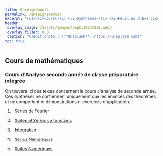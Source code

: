 ```yaml
---
title: Enseignements
permalink: /enseignements/
excerpt: "<ul><li>Cours</li> <li>Synthèses</li> <li>Feuilles d'Exercices</li> <li>Colles</li></ul>"
header: 
 overlay_image: /assets/images/amphi1067x800.webp
 overlay_filter: 0.3
 caption: "Crédit photo : [**Unsplash**](https://unsplash.com)"
toc: true
---
```

  
## Cours de mathématiques ##

### Cours d'Analyse seconde année de classe préparatoire intégrée ###

On touvera ici des textes concernant le cours d'analyse de seconde année. Ces synthèses ne contiennent uniquement que les énoncés des théorèmes et ne comportent ni démonstrations ni exercices d'application.

1. <i class="fas fa-book"></i>&nbsp; [Séries de Fourier](/assets/documents/SyntheseSeriesDeFourier.pdf)

2. <i class="fas fa-book"></i>&nbsp; [Suites et Séries de fonctions](/assets/documents/SyntheseSuitesSeriesFonctions.pdf)

3. <i class="fas fa-book"></i>&nbsp; [Intégration](/assets/documents/SyntheseIntegration.pdf)

4. <i class="fas fa-book"></i>&nbsp; [Séries Numériques](/assets/documents/SyntheseSeriesNumeriques.pdf)

5. <i class="fas fa-book"></i>&nbsp; [Suites Numériques](/assets/documents/SyntheseSuitesNumeriques.pdf)


<!-- # ~~Mettons ici une belle image  !~~ -->
<!-- # {% picture jpt-webp lunettesUnsplash.jpg %} -->
